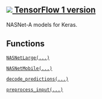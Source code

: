 [ ![](https://tensorflow.google.cn/images/tf_logo_32px.png) TensorFlow 1
version](/versions/r1.15/api_docs/python/tf/keras/applications/nasnet)  
---  
  
NASNet-A models for Keras.

## Functions

[`NASNetLarge(...)`](https://tensorflow.google.cn/api_docs/python/tf/keras/applications/NASNetLarge)

[`NASNetMobile(...)`](https://tensorflow.google.cn/api_docs/python/tf/keras/applications/NASNetMobile)

[`decode_predictions(...)`](https://tensorflow.google.cn/api_docs/python/tf/keras/applications/nasnet/decode_predictions)

[`preprocess_input(...)`](https://tensorflow.google.cn/api_docs/python/tf/keras/applications/nasnet/preprocess_input)

